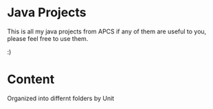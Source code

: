 # Java Projects

This is all my java projects from APCS if any of them are useful to you, please feel free to use them.

:)

# Content

Organized into differnt folders by Unit 
